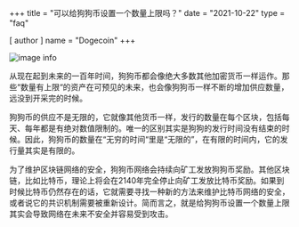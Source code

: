 +++
title = "可以给狗狗币设置一个数量上限吗？"
date = "2021-10-22"
type = "faq"

[ author ]
  name = "Dogecoin"
+++

![image info](/assets/images/dogepedia/7.png)

从现在起到未来的一百年时间，狗狗币都会像绝大多数其他加密货币一样运作。那些“数量有上限“的资产在可预见的未来，也会像狗狗币一样不断的增加供应数量，远没到开采完的时候。

狗狗币的供应不是无限的，它就像其他货币一样，发行的数量在每个区块，包括每天、每年都是有绝对数值限制的。唯一的区别其实是狗狗的发行时间没有结束的时候。因此，狗狗币的数量在“无穷的时间“里是“无限的”，在有限的时间内，它的发行量其实是有限的。

为了维护区块链网络的安全，狗狗币网络会持续向矿工发放狗狗币奖励。其他区块链，比如比特币，理论上将会在2140年完全停止向矿工发放比特币奖励。如果到时候比特币仍然存在的话，它就需要寻找一种新的方法来维护比特币网络的安全，或者说它的共识机制需要被重新设计。简而言之，就是给狗狗币设置一个数量上限其实会导致网络在未来不安全并容易受到攻击。